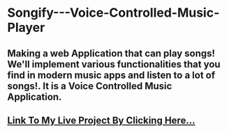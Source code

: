 # Songify---Voice-Controlled-Music-Player

## Making a web Application that can play songs! We'll implement various functionalities that you find in modern music apps and listen to a lot of songs!. It is a Voice Controlled Music Application.

## **[Link To My Live Project By Clicking Here...](https://sentry-lilian-41416.netlify.com/)**
